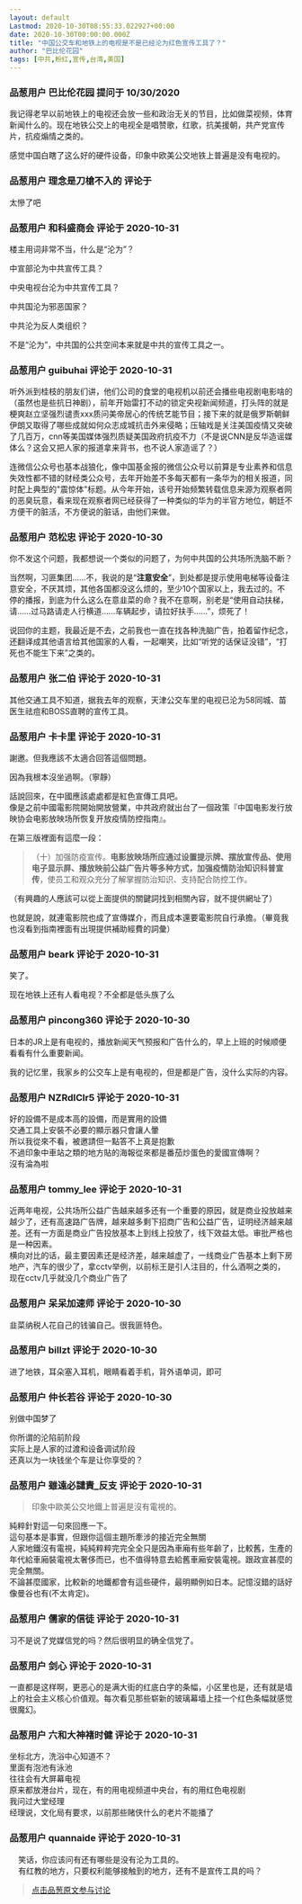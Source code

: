 ```yaml
---
layout: default
Lastmod: 2020-10-30T08:55:33.022927+00:00
date: 2020-10-30T00:00:00.000Z
title: "中国公交车和地铁上的电视是不是已经沦为红色宣传工具了？"
author: "巴比伦花园"
tags: [中共,粉红,宣传,台湾,美国]
---
```



### 品葱用户 **巴比伦花园** 提问于 10/30/2020
    
我记得老早以前地铁上的电视还会放一些和政治无关的节目，比如做菜视频，体育新闻什么的。现在地铁公交上的电视全是唱赞歌，红歌，抗美援朝，共产党宣传片，抗疫煽情之类的。  
  
感觉中国白瞎了这么好的硬件设备，印象中欧美公交地铁上普遍是没有电视的。
    
                

### 品葱用户 **理念是刀槍不入的** 评论于 
        
太慘了吧
        
                

### 品葱用户 **和科盛商会** 评论于 2020-10-31
        
楼主用词非常不当，什么是“沦为”？  
  
中宣部沦为中共宣传工具？  
  
中央电视台沦为中共宣传工具？  
  
中共国沦为邪恶国家？  
  
中共沦为反人类组织？  
  
不是“沦为”，中共国的公共空间本来就是中共的宣传工具之一。
        
                

### 品葱用户 **guibuhai** 评论于 2020-10-31
        
听外派到桂枝的朋友们讲，他们公司的食堂的电视机以前还会播些电视剧电影啥的（虽然也是些抗日神剧），前年开始雷打不动的锁定央视新闻频道，打头阵的就是梗爽赵立坚强烈谴责xxx质问美帝居心的传统艺能节目；接下来的就是俄罗斯朝鲜伊朗又取得了哪些成就如何众志成城抗击外来侵略；压轴戏是关注美国疫情又突破了几百万，cnn等美国媒体强烈质疑美国政府抗疫不力（不是说CNN是反华造谣媒体么？这会又把人家的报道拿来背书，也不说人家造谣了？）  
  
连微信公众号也基本战狼化，像中国基金报的微信公众号以前算是专业素养和信息失效性都不错的财经类公众号，去年开始差不多每天都有一条华为的相关报道，同时配上典型的"震惊体"标题。从今年开始，该号开始频繁转载信息来源为观察者网的恶臭玩意，看来现在观察者网已经获得了一种类似的华为的半官方地位，朝廷不方便干的脏活，不方便说的脏话，由他们来做。
        
                

### 品葱用户 **范松忠** 评论于 2020-10-30
        
你不发这个问题，我都想说一个类似的问题了，为何中共国的公共场所洗脑不断？  
  
当然啊，习匪集团……不，我说的是“**注意安全**”，到处都是提示使用电梯等设备注意安全，不厌其烦，其他各国都没这么烦的，至少10个国家以上，我去过的。不停的播报，到底为什么这么在意韭菜的命？我不在意啊，别老是“使用自动扶梯，请……过马路请走人行横道……车辆起步，请拉好扶手……”，烦死了！  
  
说回你的主题，我最近是不去，之前我也一直在找各种洗脑广告，拍着留作纪念，还翻译成其他语言给其他国家的人看，一起嘲笑，比如“听党的话保证没错”，“打死也不能生下来”之类的。
        
                

### 品葱用户 **张二伯** 评论于 2020-10-31
        
其他交通工具不知道，据我去年的观察，天津公交车里的电视已沦为58同城、苗医生祛痘和BOSS直聘的宣传工具。
        
                

### 品葱用户 **卡卡里** 评论于 2020-10-31
        
謝邀。但我應該不太適合回答這個問題。  
  
因為我根本沒坐過啊。（寧靜）  
  
  
話說回來，在中國應該處處都是紅色宣傳工具吧。  
像是之前中國電影院開始開放營業，中共政府就出台了一個政策『中国电影发行放映协会电影放映场所恢复开放疫情防控指南』。  
  
在第三版裡面有這麼一段：  

> （十）加强防疫宣传。**电影放映场所应通过设置提示牌、摆放宣传品、使用电子显示屏、播放映前公益广告片等多种方式，加强疫情防治知识科普宣传**，使员工和观众充分了解掌握防治知识、支持配合防控工作。

  
  
（有興趣的人應該可以從上面提供的關鍵詞找到相關內容，就不提供網址了）  
  
也就是說，就連電影院也成了宣傳媒介，而且成本還要電影院自行承擔。（畢竟我也沒看到指南裡面有出現提供補助經費的詞彙）
        
                

### 品葱用户 **beark** 评论于 2020-10-31
        
笑了。  
  
现在地铁上还有人看电视？不全都是低头族了么
        
                

### 品葱用户 **pincong360** 评论于 2020-10-30
        
日本的JR上是有电视的，播放新闻天气预报和广告什么的，早上上班的时候顺便看看有什么重要新闻。  
  
我的记忆里，我家乡的公交车上是有电视的，但是都是广告，没什么实际的内容。
        
                

### 品葱用户 **NZRdlClr5** 评论于 2020-10-31
        
好的設備不是成本高的設備，而是實用的設備  
交通工具上安裝不必要的顯示器只會讓人暈  
所以我從來不看，被邀請但一點答不上真是抱歉  
不過印象中車站之類的地方貼的海報從來都是番茄炒蛋色的愛國宣傳啊？  
沒有淪為啦
        
                

### 品葱用户 **tommy_lee** 评论于 2020-10-31
        
近两年电视，公共场所公益广告越来越多还有一个重要的原因，就是商业投放越来越少了，还有高速路广告牌，越来越多剩下招商广告和公益广告，证明经济越来越差。还有一方面是商业广告投放基本上到线上投放了，线下效益太低。审批严格也是一种因素。  
横向对比的话，最主要因素还是经济差，越来越虚了，一线商业广告基本上剩下房地产，汽车的很少了，拿cctv举例，以前标王是引人注目的，什么酒啊之类的，现在cctv几乎就没几个商业广告了
        
                

### 品葱用户 **呆呆加速师** 评论于 2020-10-30
        
韭菜纳税人花自己的钱骗自己。很我匪特色。
        
                

### 品葱用户 **billzt** 评论于 2020-10-30
        
进了地铁，耳朵塞入耳机，眼睛看着手机，背外语单词，即可
        
                

### 品葱用户 **仲长若谷** 评论于 2020-10-30
        
别做中国梦了  
  
你所谓的沦陷前阶段  
实际上是人家的过渡和设备调试阶段  
还真以为一块钱坐个车是让你享受的？
        
                

### 品葱用户 **雖遠必譴責_反支** 评论于 2020-10-31
        
> 印象中歐美公交地鐵上普遍是沒有電視的。

  
  
純粹針對這一句來回應一下。  
這句基本是事實，但跟你這個主題所牽涉的接近完全無關  
人家地鐵沒有電視，純純粹粹完完全全只是因為車廂有些年齡了，比較舊，生產的年代給車廂裝電視太奢侈而已，也不值得特意去給舊車廂安裝電視。跟政宣甚麼的完全無關。  
不論甚麼國家，比較新的地鐵都會有這些硬件，最明顯例如日本。記憶沒錯的話好像曼谷也有(不太肯定)。
        
                

### 品葱用户 **儒家的信徒** 评论于 2020-10-31
        
习不是说了党媒信党的吗？然后很明显的确全信党了。
        
                

### 品葱用户 **剑心** 评论于 2020-10-31
        
一直都是这样啊，更恶心的是满大街的红底白字的条幅，小区里也是，还有就是墙上的社会主义核心价值观。每次看见那些崭新的玻璃幕墙上挂一个红色条幅就感觉很魔幻。
        
                

### 品葱用户 **六和大神褚时健** 评论于 2020-10-31
        
坐标北方，洗浴中心知道不？  
里面有泡池有泳池  
往往会有大屏幕电视  
原来都放港台片，现在，有的用电视频道中央台，有的用红色电视剧  
我问过大堂经理  
经理说，文化局有要求，以前那些赌侠什么的老片不能播了
        
                

### 品葱用户 **quannaide** 评论于 2020-10-31
        
    笑话，你应该问有还有哪些是没有沦为工具的。  
    有红教的地方，只要权利能够接触到的地方，还有不是宣传工具的吗？
        
                





> [点击品葱原文参与讨论](https://pincong.rocks/question/32858)

